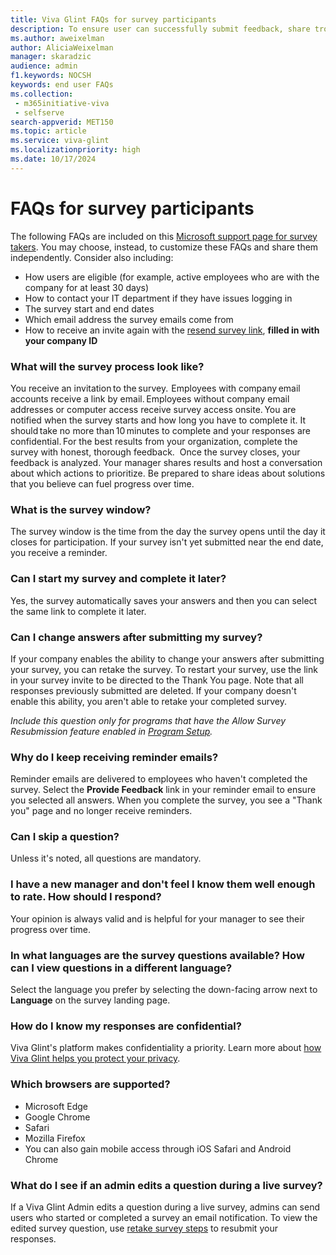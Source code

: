```yaml
---
title: Viva Glint FAQs for survey participants
description: To ensure user can successfully submit feedback, share troubleshooting solutions with them in an FAQ document. 
ms.author: aweixelman
author: AliciaWeixelman
manager: skaradzic
audience: admin
f1.keywords: NOCSH
keywords: end user FAQs
ms.collection: 
 - m365initiative-viva
 - selfserve
search-appverid: MET150
ms.topic: article
ms.service: viva-glint
ms.localizationpriority: high
ms.date: 10/17/2024
---
```


# FAQs for survey participants

The following FAQs are included on this [Microsoft support page for survey takers](https://support.microsoft.com/en-us/topic/how-to-take-a-viva-glint-survey-6691b3c7-d7f4-48f5-a69f-d1fe5ce528a5). You may choose, instead, to customize these FAQs and share them independently. Consider also including:

- How users are eligible (for example, active employees who are with the company for at least 30 days)
- How to contact your IT department if they have issues logging in
- The survey start and end dates
- Which email address the survey emails come from
- How to receive an invite again with the [resend survey link](https://go.microsoft.com/fwlink/?linkid=2261143), **filled in with your company ID**

### What will the survey process look like?
You receive an invitation to the survey.  Employees with company email accounts receive a link by email. Employees without company email addresses or computer access receive survey access onsite. You are notified when the survey starts and how long you have to complete it.
It should take no more than 10 minutes to complete and your responses are confidential. For the best results from your organization, complete the survey with honest, thorough feedback. 
Once the survey closes, your feedback is analyzed. Your manager shares results and host a conversation about which actions to prioritize. Be prepared to share ideas about solutions that you believe can fuel progress over time.

### What is the survey window?
The survey window is the time from the day the survey opens until the day it closes for participation. If your survey isn't yet submitted near the end date, you receive a reminder. 

### Can I start my survey and complete it later?
Yes, the survey automatically saves your answers and then you can select the same link to complete it later.

### Can I change answers after submitting my survey?
If your company enables the ability to change your answers after submitting your survey, you can retake the survey. To restart your survey, use the link in your survey invite to be directed to the Thank You page. Note that all responses previously submitted are deleted.
If your company doesn't enable this ability, you aren't able to retake your completed survey.  

*Include this question only for programs that have the Allow Survey Resubmission feature enabled in [Program Setup](https://go.microsoft.com/fwlink/?linkid=2238328).*

### Why do I keep receiving reminder emails?
Reminder emails are delivered to employees who haven't completed the survey. Select the **Provide Feedback** link in your reminder email to ensure you selected all answers. When you complete the survey, you see a "Thank you" page and no longer receive reminders.

### Can I skip a question?
Unless it's noted, all questions are mandatory.

### I have a new manager and don't feel I know them well enough to rate. How should I respond?
Your opinion is always valid and is helpful for your manager to see their progress over time.

### In what languages are the survey questions available? How can I view questions in a different language?
Select the language you prefer by selecting the down-facing arrow next to **Language** on the survey landing page.

### How do I know my responses are confidential?
Viva Glint's platform makes confidentiality a priority. Learn more about [how Viva Glint helps you protect your privacy](https://go.microsoft.com/fwlink/?linkid=2238614).

### Which browsers are supported?

- Microsoft Edge
- Google Chrome
- Safari
- Mozilla Firefox
- You can also gain mobile access through iOS Safari and Android Chrome

### What do I see if an admin edits a question during a live survey?

If a Viva Glint Admin edits a question during a live survey, admins can send users who started or completed a survey an email notification. To view the edited survey question, use [retake survey steps](#can-i-change-answers-after-submitting-my-survey) to resubmit your responses.
